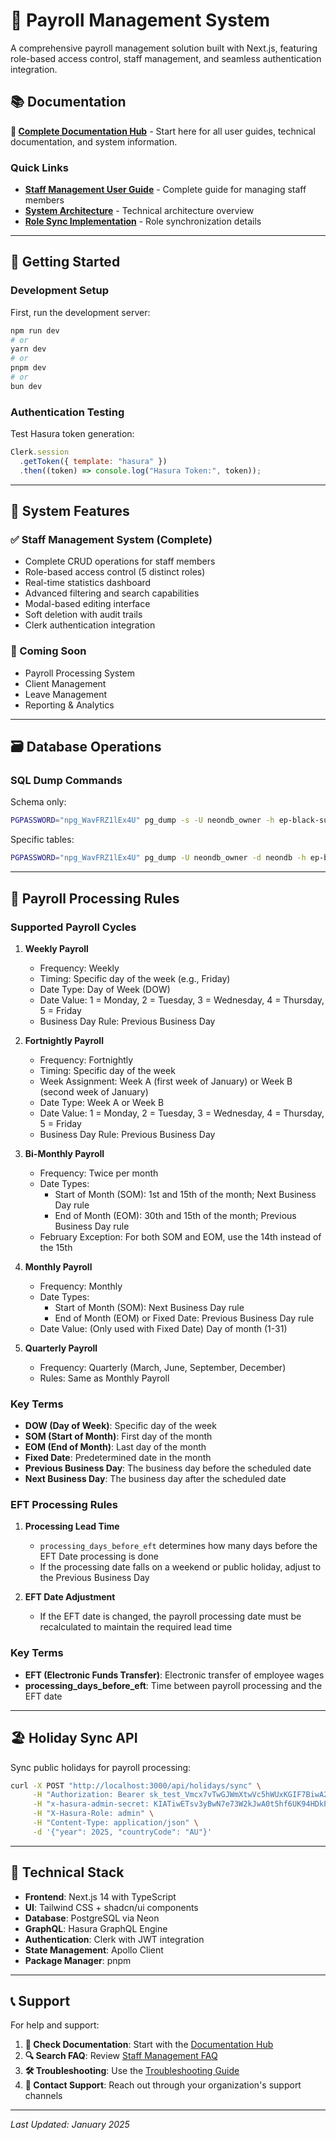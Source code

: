 # 🏢 Payroll Management System

A comprehensive payroll management solution built with Next.js, featuring role-based access control, staff management, and seamless authentication integration.

## 📚 Documentation

**📖 [Complete Documentation Hub](./docs/README.md)** - Start here for all user guides, technical documentation, and system information.

### Quick Links

- **[Staff Management User Guide](./docs/USER_DOCUMENTATION_STAFF_MANAGEMENT.md)** - Complete guide for managing staff members
- **[System Architecture](./COMPLETE_SYSTEM_ARCHITECTURE.md)** - Technical architecture overview
- **[Role Sync Implementation](./ROLE_SYNC_IMPLEMENTATION.md)** - Role synchronization details

---

## 🚀 Getting Started

### Development Setup

First, run the development server:

```bash
npm run dev
# or
yarn dev
# or
pnpm dev
# or
bun dev
```

### Authentication Testing

Test Hasura token generation:

```javascript
Clerk.session
  .getToken({ template: "hasura" })
  .then((token) => console.log("Hasura Token:", token));
```

---

## 💼 System Features

### ✅ Staff Management System (Complete)

- Complete CRUD operations for staff members
- Role-based access control (5 distinct roles)
- Real-time statistics dashboard
- Advanced filtering and search capabilities
- Modal-based editing interface
- Soft deletion with audit trails
- Clerk authentication integration

### 🔄 Coming Soon

- Payroll Processing System
- Client Management
- Leave Management
- Reporting & Analytics

---

## 🗃️ Database Operations

### SQL Dump Commands

Schema only:

```bash
PGPASSWORD="npg_WavFRZ1lEx4U" pg_dump -s -U neondb_owner -h ep-black-sunset-a7wbc0zq-pooler.ap-southeast-2.aws.neon.tech neondb > schema.sql
```

Specific tables:

```bash
PGPASSWORD="npg_WavFRZ1lEx4U" pg_dump -U neondb_owner -d neondb -h ep-black-sunset-a7wbc0zq-pooler.ap-southeast-2.aws.neon.tech -t table1,table2 -f dump.sql
```

---

## 📅 Payroll Processing Rules

### Supported Payroll Cycles

1. **Weekly Payroll**

   - Frequency: Weekly
   - Timing: Specific day of the week (e.g., Friday)
   - Date Type: Day of Week (DOW)
   - Date Value: 1 = Monday, 2 = Tuesday, 3 = Wednesday, 4 = Thursday, 5 = Friday
   - Business Day Rule: Previous Business Day

2. **Fortnightly Payroll**

   - Frequency: Fortnightly
   - Timing: Specific day of the week
   - Week Assignment: Week A (first week of January) or Week B (second week of January)
   - Date Type: Week A or Week B
   - Date Value: 1 = Monday, 2 = Tuesday, 3 = Wednesday, 4 = Thursday, 5 = Friday
   - Business Day Rule: Previous Business Day

3. **Bi-Monthly Payroll**

   - Frequency: Twice per month
   - Date Types:
     - Start of Month (SOM): 1st and 15th of the month; Next Business Day rule
     - End of Month (EOM): 30th and 15th of the month; Previous Business Day rule
   - February Exception: For both SOM and EOM, use the 14th instead of the 15th

4. **Monthly Payroll**

   - Frequency: Monthly
   - Date Types:
     - Start of Month (SOM): Next Business Day rule
     - End of Month (EOM) or Fixed Date: Previous Business Day rule
   - Date Value: (Only used with Fixed Date) Day of month (1-31)

5. **Quarterly Payroll**
   - Frequency: Quarterly (March, June, September, December)
   - Rules: Same as Monthly Payroll

### Key Terms

- **DOW (Day of Week)**: Specific day of the week
- **SOM (Start of Month)**: First day of the month
- **EOM (End of Month)**: Last day of the month
- **Fixed Date**: Predetermined date in the month
- **Previous Business Day**: The business day before the scheduled date
- **Next Business Day**: The business day after the scheduled date

### EFT Processing Rules

1. **Processing Lead Time**

   - `processing_days_before_eft` determines how many days before the EFT Date processing is done
   - If the processing date falls on a weekend or public holiday, adjust to the Previous Business Day

2. **EFT Date Adjustment**
   - If the EFT date is changed, the payroll processing date must be recalculated to maintain the required lead time

### Key Terms

- **EFT (Electronic Funds Transfer)**: Electronic transfer of employee wages
- **processing_days_before_eft**: Time between payroll processing and the EFT date

---

## 🏖️ Holiday Sync API

Sync public holidays for payroll processing:

```bash
curl -X POST "http://localhost:3000/api/holidays/sync" \
     -H "Authorization: Bearer sk_test_Vmcx7vTwGJWmXtwVc5hWUxKGIF7BiwA2GevfPUNCVv" \
     -H "x-hasura-admin-secret: KIATiwETsv3yBwN7e73W2kJwA0t5hf6UK94HDkPZrIQAtpLmK8fCPYE9bIc0Sd8B" \
     -H "X-Hasura-Role: admin" \
     -H "Content-Type: application/json" \
     -d '{"year": 2025, "countryCode": "AU"}'
```

---

## 🔧 Technical Stack

- **Frontend**: Next.js 14 with TypeScript
- **UI**: Tailwind CSS + shadcn/ui components
- **Database**: PostgreSQL via Neon
- **GraphQL**: Hasura GraphQL Engine
- **Authentication**: Clerk with JWT integration
- **State Management**: Apollo Client
- **Package Manager**: pnpm

---

## 📞 Support

For help and support:

1. **📖 Check Documentation**: Start with the [Documentation Hub](./docs/README.md)
2. **🔍 Search FAQ**: Review [Staff Management FAQ](./docs/USER_DOCUMENTATION_STAFF_MANAGEMENT.md#frequently-asked-questions)
3. **🛠️ Troubleshooting**: Use the [Troubleshooting Guide](./docs/USER_DOCUMENTATION_STAFF_MANAGEMENT.md#troubleshooting)
4. **💬 Contact Support**: Reach out through your organization's support channels

---

_Last Updated: January 2025_
